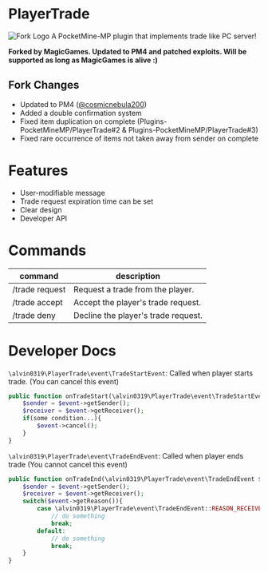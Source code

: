 # PlayerTrade
![Fork Logo](https://media.discordapp.net/attachments/973097510748966982/981141129560981504/PlayerTrade.gif?width=1416&height=503)
A PocketMine-MP plugin that implements trade like PC server! 

**Forked by MagicGames. Updated to PM4 and patched exploits. Will be supported as long as MagicGames is alive :)**

## Fork Changes
- Updated to PM4 ([@cosmicnebula200](https://github.com/cosmicnebula200/))
- Added a double confirmation system
- Fixed item duplication on complete (Plugins-PocketMineMP/PlayerTrade#2 & Plugins-PocketMineMP/PlayerTrade#3)
- Fixed rare occurrence of items not taken away from sender on complete

# Features
* User-modifiable message
* Trade request expiration time can be set
* Clear design
* Developer API

# Commands
|command|description|
|---|---|
|/trade request <player>|Request a trade from the player.|
|/trade accept <player>|Accept the player's trade request.|
|/trade deny <player>|Decline the player's trade request.|

# Developer Docs
`\alvin0319\PlayerTrade\event\TradeStartEvent`: Called when player starts trade. (You can cancel this event)
```php
public function onTradeStart(\alvin0319\PlayerTrade\event\TradeStartEvent $event) : void{
    $sender = $event->getSender();
    $receiver = $event->getReceiver();
    if(some condition...){
        $event->cancel();
    }
}
```

`\alvin0319\PlayerTrade\event\TradeEndEvent`: Called when player ends trade (You cannot cancel this event)
```php
public function onTradeEnd(\alvin0319\PlayerTrade\event\TradeEndEvent $event) : void{
    $sender = $event->getSender();
    $receiver = $event->getReceiver();
    switch($event->getReason()){
        case \alvin0319\PlayerTrade\event\TradeEndEvent::REASON_RECEIVER_CANCEL:
            // do something
            break;
        default:
            // do something
            break;
    }
}
```